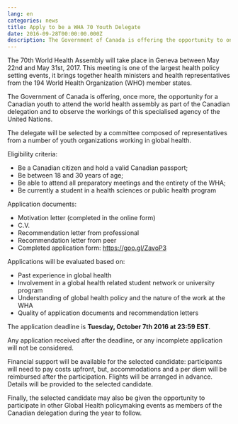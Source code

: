 ```yaml
---
lang: en
categories: news
title: Apply to be a WHA 70 Youth Delegate
date: 2016-09-28T00:00:00.000Z
description: The Government of Canada is offering the opportunity to one Canadian youth to attend the world health assembly as part of the Canadian delegation and to observe the workings of this specialised agency of the United Nations.
---
```



The 70th World Health Assembly will take place in Geneva between May 22nd and May 31st, 2017. This meeting is one of the largest health policy setting events, it brings together health ministers and health representatives from the 194 World Health Organization (WHO) member states.

The Government of Canada is offering, once more, the opportunity for a Canadian youth to attend the world health assembly as part of the Canadian delegation and to observe the workings of this specialised agency of the United Nations.

The delegate will be selected by a committee composed of representatives from a number of youth organizations working in global health.

Eligibility criteria:

* Be a Canadian citizen and hold a valid Canadian passport;
* Be between 18 and 30 years of age;
* Be able to attend all preparatory meetings and the entirety of the WHA;
* Be currently a student in a health sciences or public health program


Application documents:

* Motivation letter (completed in the online form)
* C.V.
* Recommendation letter from professional
* Recommendation letter from peer
* Completed application form: https://goo.gl/ZavoP3


Applications will be evaluated based on:

* Past experience in global health
* Involvement in a global health related student network or university program
* Understanding of global health policy and the nature of the work at the WHA
* Quality of application documents and recommendation letters


The application deadline is **Tuesday, October 7th 2016 at 23:59 EST**.

Any application received after the deadline, or any incomplete application will not be considered.

Financial support will be available for the selected candidate: participants will need to pay costs upfront, but, accommodations and a per diem will be reimbursed after the participation. Flights will be arranged in advance.&nbsp; Details will be provided to the selected candidate.

Finally, the selected candidate may also be given the opportunity to participate in other Global Health policymaking events as members of the Canadian delegation during the year to follow.